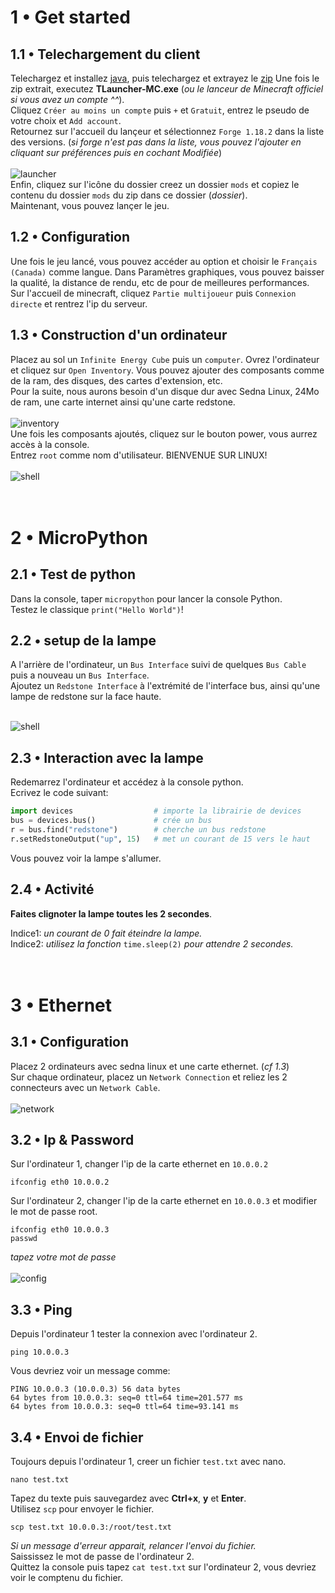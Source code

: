 # 1 • Get started

## 1.1 • Telechargement du client

Telechargez et installez [java](https://adoptium.net), puis telechargez et extrayez le [zip](https://pf4.ddns.net/dl/mc.zip)
Une fois le zip extrait, executez **TLauncher-MC.exe** (*ou le lanceur de Minecraft officiel si vous avez un compte ^^*).<br>
Cliquez `Créer au moins un compte` puis `+` et `Gratuit`, entrez le pseudo de votre choix et `Add account`.<br>
Retournez sur l'accueil du lançeur et sélectionnez `Forge 1.18.2` dans la liste des versions. (*si forge n'est pas dans la liste, vous pouvez l'ajouter en cliquant sur préférences puis en cochant Modifiée*)<br>
<br>![launcher](https://elydre.github.io/img/launcher.png)<br>
Enfin, cliquez sur l'icône du dossier creez un dossier `mods` et copiez le contenu du dossier `mods` du zip dans ce dossier (*dossier*).<br>
Maintenant, vous pouvez lançer le jeu.<br>

## 1.2 • Configuration

Une fois le jeu lancé, vous pouvez accéder au option et choisir le `Français (Canada)` comme langue. Dans Paramètres graphiques, vous pouvez bais*s*er la qualité, la distance de rendu, etc de pour de meilleures performances.<br>
Sur l'accueil de minecraft, cliquez `Partie multijoueur` puis `Connexion directe` et rentrez l'ip du serveur.<br>

## 1.3 • Construction d'un ordinateur

Placez au sol un `Infinite Energy Cube` puis un `computer`.
Ovrez l'ordinateur et cliquez sur `Open Inventory`. Vous pouvez ajouter des composants comme de la ram, des disques, des cartes d'extension, etc.<br>
Pour la suite, nous aurons besoin d'un disque dur avec Sedna Linux, 24Mo de ram, une carte internet ainsi qu'une carte redstone.<br>
<br>![inventory](https://elydre.github.io/img/inventory.png)<br>
Une fois les composants ajoutés, cliquez sur le bouton power, vous aurrez accès à la console.<br>
Entrez `root` comme nom d'utilisateur. BIENVENUE SUR LINUX!<br>
<br>![shell](https://elydre.github.io/img/shell.png)<br><br><br>



# 2 • MicroPython

## 2.1 • Test de python

Dans la console, taper `micropython` pour lancer la console Python.<br>
Testez le classique `print("Hello World")`!<br>

## 2.2 • setup de la lampe

A l'arrière de l'ordinateur, un `Bus Interface` suivi de quelques `Bus Cable` puis a nouveau un `Bus Interface`.<br>
Ajoutez un `Redstone Interface` à l'extrémité de l'interface bus,
ainsi qu'une lampe de redstone sur la face haute.<br>

<br>![shell](https://elydre.github.io/img/redstone.png)<br>

## 2.3 • Interaction avec la lampe

Redemarrez l'ordinateur et accédez à la console python.<br>
Ecrivez le code suivant:<br>

```py
import devices                  # importe la librairie de devices
bus = devices.bus()             # crée un bus
r = bus.find("redstone")        # cherche un bus redstone
r.setRedstoneOutput("up", 15)   # met un courant de 15 vers le haut
```

Vous pouvez voir la lampe s'allumer.<br>

## 2.4 • Activité

**Faites clignoter la lampe toutes les 2 secondes**.<br>

Indice1: *un courant de 0 fait éteindre la lampe.*<br>
Indice2: *utilisez la fonction* `time.sleep(2)` *pour attendre 2 secondes.*<br><br><br>



# 3 • Ethernet

## 3.1 • Configuration

Placez 2 ordinateurs avec sedna linux et une carte ethernet. (*cf 1.3*)<br>
Sur chaque ordinateur, placez un `Network Connection` et reliez les 2 connecteurs avec un `Network Cable`.<br>
<br>![network](https://elydre.github.io/img/eth_pass.png)<br>

## 3.2 • Ip & Password

Sur l'ordinateur 1, changer l'ip de la carte ethernet en `10.0.0.2`

```shell
ifconfig eth0 10.0.0.2
```

Sur l'ordinateur 2, changer l'ip de la carte ethernet en `10.0.0.3` et modifier le mot de passe root.<br>

```shell
ifconfig eth0 10.0.0.3
passwd
```

*tapez votre mot de passe*<br>
<br>![config](https://elydre.github.io/img/ip_conf.png)<br>

## 3.3 • Ping

Depuis l'ordinateur 1 tester la connexion avec l'ordinateur 2.<br>

```shell
ping 10.0.0.3
```

Vous devriez voir un message comme:<br>

```
PING 10.0.0.3 (10.0.0.3) 56 data bytes
64 bytes from 10.0.0.3: seq=0 ttl=64 time=201.577 ms
64 bytes from 10.0.0.3: seq=0 ttl=64 time=93.141 ms
```

## 3.4 • Envoi de fichier

Toujours depuis l'ordinateur 1, creer un fichier `test.txt` avec nano.<br>

```shell
nano test.txt
```

Tapez du texte puis sauvegardez avec **Ctrl+x**, **y** et **Enter**.<br>
Utilisez `scp` pour envoyer le fichier.<br>

```shell
scp test.txt 10.0.0.3:/root/test.txt
```

*Si un message d'erreur apparait, relancer l'envoi du fichier.*<br>
Saississez le mot de passe de l'ordinateur 2.<br>
Quittez la console puis tapez `cat test.txt` sur l'ordinateur 2, vous devriez voir le comptenu du fichier.<br>
